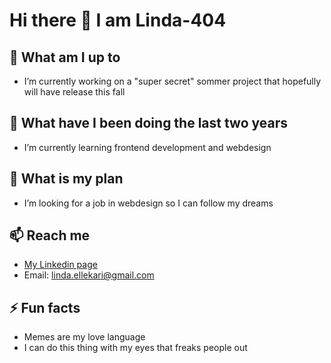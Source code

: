 # Hi there 👋 I am Linda-404

## 🔭 What am I up to
- I’m currently working on a "super secret" sommer project that hopefully will have release this fall

## 🌱 What have I been doing the last two years
- I’m currently learning frontend development and webdesign

## 👯 What is my plan
- I’m looking for a job in webdesign so I can follow my dreams

## 📫 Reach me
- [My Linkedin page](https://www.linkedin.com/in/linda-nilsson-8b82b01b2/) 
- Email: linda.ellekari@gmail.com

## ⚡ Fun facts
- Memes are my love language 
- I can do this thing with my eyes that freaks people out
